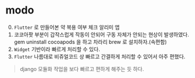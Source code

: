 # modo


0. `Flutter` 로 만들어본 약 복용 여부 체크 알리미 앱
1. 코코아팟 부분이 갑작스럽게 작동이 안되어 구동 자체가 안되는 현상이 발생하였다. gem uninstall cocoapods 을 하고 차라리 brew 로 설치하자.(속편함)
2. `Widget` 기반이라 빠르게 처리할 수 있다.
3. `Flutter` 나름대로 비쥬얼코드 상 빠르고 간결하게 처리할 수 있어서 아주 편했다.
> django 모듈화 작업을 보다 빠르고 편하게 해주는 듯 하다.


